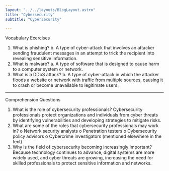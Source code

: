 ```yaml
---
layout: "../../layouts/BlogLayout.astro"
title: "Cybersecurity"
subtitle: "Cybersecurity"

---
```


Vocabulary Exercises
1.	What is phishing?
b. A type of cyber-attack that involves an attacker sending fraudulent messages in an attempt to trick the recipient into revealing sensitive information.
2.	What is malware?
a. A type of software that is designed to cause harm to a computer system or network.
3.	What is a DDoS attack?
b. A type of cyber-attack in which the attacker floods a website or network with traffic from multiple sources, causing it to crash or become unavailable to legitimate users.
________________________________________
Comprehension Questions
1.	What is the role of cybersecurity professionals?
Cybersecurity professionals protect organizations and individuals from cyber threats by identifying vulnerabilities and developing strategies to mitigate risks.
2.	What are some of the roles that cybersecurity professionals may work in?
o	Network security analysts
o	Penetration testers
o	Cybersecurity policy advisors
o	Cybercrime investigators (mentioned elsewhere in the text)
3.	Why is the field of cybersecurity becoming increasingly important?
Because technology continues to advance, digital systems are more widely used, and cyber threats are growing, increasing the need for skilled professionals to protect sensitive information and networks.
